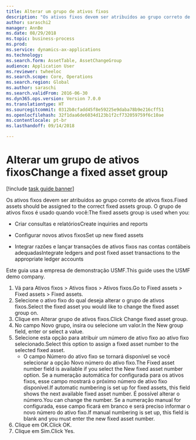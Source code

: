 ```yaml
--- 
title: Alterar um grupo de ativos fixos
description: "Os ativos fixos devem ser atribuídos ao grupo correto de ativos fixos."
author: saraschi2
manager: AnnBe
ms.date: 08/29/2018
ms.topic: business-process
ms.prod: 
ms.service: dynamics-ax-applications
ms.technology: 
ms.search.form: AssetTable, AssetChangeGroup
audience: Application User
ms.reviewer: twheeloc
ms.search.scope: Core, Operations
ms.search.region: Global
ms.author: saraschi
ms.search.validFrom: 2016-06-30
ms.dyn365.ops.version: Version 7.0.0
ms.translationtype: HT
ms.sourcegitcommit: 0312b8cfadd45f8e59225e9daba78b9e216cff51
ms.openlocfilehash: 32f1daa6de6034d123b1f2cf732059759f6c10ae
ms.contentlocale: pt-br
ms.lasthandoff: 09/14/2018

---
```

# <a name="change-a-fixed-asset-group"></a><span data-ttu-id="4dc95-103">Alterar um grupo de ativos fixos</span><span class="sxs-lookup"><span data-stu-id="4dc95-103">Change a fixed asset group</span></span>

[!include [task guide banner](../../includes/task-guide-banner.md)]

<span data-ttu-id="4dc95-104">Os ativos fixos devem ser atribuídos ao grupo correto de ativos fixos.</span><span class="sxs-lookup"><span data-stu-id="4dc95-104">Fixed assets should be assigned to the correct fixed assets group.</span></span> <span data-ttu-id="4dc95-105">O grupo de ativos fixos é usado quando você:</span><span class="sxs-lookup"><span data-stu-id="4dc95-105">The fixed assets group is used when you:</span></span>

 - <span data-ttu-id="4dc95-106">Criar consultas e relatórios</span><span class="sxs-lookup"><span data-stu-id="4dc95-106">Create inquiries and reports</span></span>

 - <span data-ttu-id="4dc95-107">Configurar novos ativos fixos</span><span class="sxs-lookup"><span data-stu-id="4dc95-107">Set up new fixed assets</span></span>

 - <span data-ttu-id="4dc95-108">Integrar razões e lançar transações de ativos fixos nas contas contábeis adequadas</span><span class="sxs-lookup"><span data-stu-id="4dc95-108">Integrate ledgers and post fixed asset transactions to the appropriate ledger accounts</span></span>

<span data-ttu-id="4dc95-109">Este guia usa a empresa de demonstração USMF.</span><span class="sxs-lookup"><span data-stu-id="4dc95-109">This guide uses the USMF demo company.</span></span>

1. <span data-ttu-id="4dc95-110">Vá para Ativos fixos > Ativos fixos > Ativos fixos.</span><span class="sxs-lookup"><span data-stu-id="4dc95-110">Go to Fixed assets > Fixed assets > Fixed assets.</span></span>
2. <span data-ttu-id="4dc95-111">Selecione o ativo fixo do qual deseja alterar o grupo de ativos fixos.</span><span class="sxs-lookup"><span data-stu-id="4dc95-111">Select the fixed asset you would like to change the fixed asset group on.</span></span>
3. <span data-ttu-id="4dc95-112">Clique em Alterar grupo de ativos fixos.</span><span class="sxs-lookup"><span data-stu-id="4dc95-112">Click Change fixed asset group.</span></span>
4. <span data-ttu-id="4dc95-113">No campo Novo grupo, insira ou selecione um valor.</span><span class="sxs-lookup"><span data-stu-id="4dc95-113">In the New group field, enter or select a value.</span></span>
5. <span data-ttu-id="4dc95-114">Selecione esta opção para atribuir um número de ativo fixo ao ativo fixo selecionado.</span><span class="sxs-lookup"><span data-stu-id="4dc95-114">Select this option to assign a fixed asset number to the selected fixed asset.</span></span>
    * <span data-ttu-id="4dc95-115">O campo Número do ativo fixo se tornará disponível se você selecionar a opção Novo número do ativo fixo.</span><span class="sxs-lookup"><span data-stu-id="4dc95-115">The Fixed asset number field is available if you select the New fixed asset number option.</span></span>   <span data-ttu-id="4dc95-116">Se a numeração automática for configurada para os ativos fixos, esse campo mostrará o próximo número de ativo fixo disponível.</span><span class="sxs-lookup"><span data-stu-id="4dc95-116">If automatic numbering is set up for fixed assets, this field shows the next available fixed asset number.</span></span> <span data-ttu-id="4dc95-117">É possível alterar o número.</span><span class="sxs-lookup"><span data-stu-id="4dc95-117">You can change the number.</span></span>   <span data-ttu-id="4dc95-118">Se a numeração manual for configurada, esse campo ficará em branco e será preciso informar o novo número do ativo fixo.</span><span class="sxs-lookup"><span data-stu-id="4dc95-118">If manual numbering is set up, this field is blank and you must enter the new fixed asset number.</span></span>     
6. <span data-ttu-id="4dc95-119">Clique em OK.</span><span class="sxs-lookup"><span data-stu-id="4dc95-119">Click OK.</span></span>
7. <span data-ttu-id="4dc95-120">Clique em Sim.</span><span class="sxs-lookup"><span data-stu-id="4dc95-120">Click Yes.</span></span>


